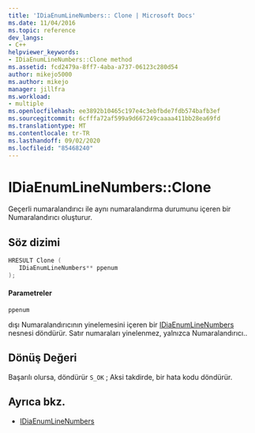```yaml
---
title: 'IDiaEnumLineNumbers:: Clone | Microsoft Docs'
ms.date: 11/04/2016
ms.topic: reference
dev_langs:
- C++
helpviewer_keywords:
- IDiaEnumLineNumbers::Clone method
ms.assetid: fcd2479a-8ff7-4aba-a737-06123c280d54
author: mikejo5000
ms.author: mikejo
manager: jillfra
ms.workload:
- multiple
ms.openlocfilehash: ee3892b10465c197e4c3ebfbde7fdb574bafb3ef
ms.sourcegitcommit: 6cfffa72af599a9d667249caaaa411bb28ea69fd
ms.translationtype: MT
ms.contentlocale: tr-TR
ms.lasthandoff: 09/02/2020
ms.locfileid: "85468240"
---
```

# <a name="idiaenumlinenumbersclone"></a>IDiaEnumLineNumbers::Clone
Geçerli numaralandırıcı ile aynı numaralandırma durumunu içeren bir Numaralandırıcı oluşturur.

## <a name="syntax"></a>Söz dizimi

```C++
HRESULT Clone ( 
   IDiaEnumLineNumbers** ppenum
);
```

#### <a name="parameters"></a>Parametreler
 `ppenum`

dışı Numaralandırıcının yinelemesini içeren bir [IDiaEnumLineNumbers](../../debugger/debug-interface-access/idiaenumlinenumbers.md) nesnesi döndürür. Satır numaraları yinelenmez, yalnızca Numaralandırıcı..

## <a name="return-value"></a>Dönüş Değeri
 Başarılı olursa, döndürür `S_OK` ; Aksi takdirde, bir hata kodu döndürür.

## <a name="see-also"></a>Ayrıca bkz.
- [IDiaEnumLineNumbers](../../debugger/debug-interface-access/idiaenumlinenumbers.md)
